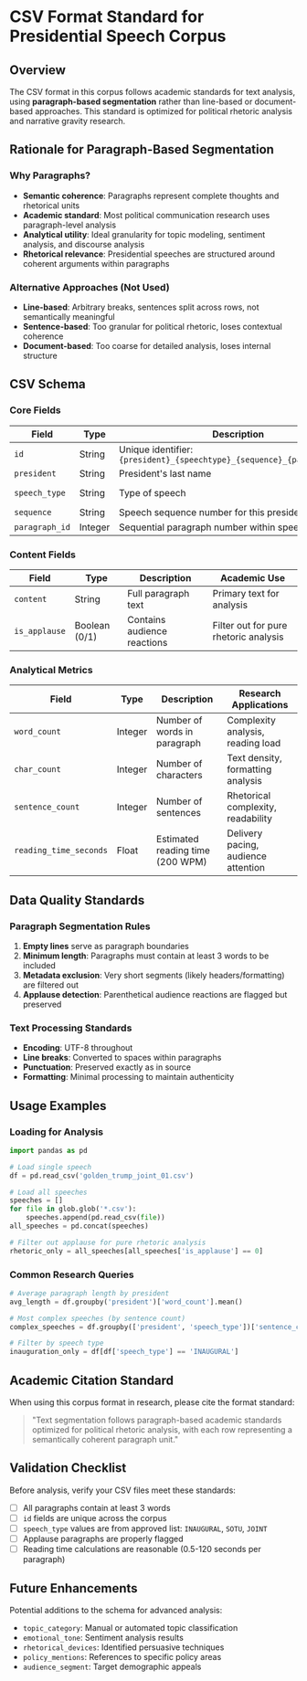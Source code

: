 # CSV Format Standard for Presidential Speech Corpus

## Overview
The CSV format in this corpus follows academic standards for text analysis, using **paragraph-based segmentation** rather than line-based or document-based approaches. This standard is optimized for political rhetoric analysis and narrative gravity research.

## Rationale for Paragraph-Based Segmentation

### Why Paragraphs?
- **Semantic coherence**: Paragraphs represent complete thoughts and rhetorical units
- **Academic standard**: Most political communication research uses paragraph-level analysis
- **Analytical utility**: Ideal granularity for topic modeling, sentiment analysis, and discourse analysis
- **Rhetorical relevance**: Presidential speeches are structured around coherent arguments within paragraphs

### Alternative Approaches (Not Used)
- **Line-based**: Arbitrary breaks, sentences split across rows, not semantically meaningful
- **Sentence-based**: Too granular for political rhetoric, loses contextual coherence
- **Document-based**: Too coarse for detailed analysis, loses internal structure

## CSV Schema

### Core Fields
| Field | Type | Description | Example |
|-------|------|-------------|---------|
| `id` | String | Unique identifier: `{president}_{speechtype}_{sequence}_{paragraph:03d}` | `trump_joint_01_042` |
| `president` | String | President's last name | `Trump`, `Biden`, `Obama` |
| `speech_type` | String | Type of speech | `INAUGURAL`, `SOTU`, `JOINT` |
| `sequence` | String | Speech sequence number for this president/type | `01`, `02` |
| `paragraph_id` | Integer | Sequential paragraph number within speech | `1`, `2`, `42` |

### Content Fields
| Field | Type | Description | Academic Use |
|-------|------|-------------|--------------|
| `content` | String | Full paragraph text | Primary text for analysis |
| `is_applause` | Boolean (0/1) | Contains audience reactions | Filter out for pure rhetoric analysis |

### Analytical Metrics
| Field | Type | Description | Research Applications |
|-------|------|-------------|---------------------|
| `word_count` | Integer | Number of words in paragraph | Complexity analysis, reading load |
| `char_count` | Integer | Number of characters | Text density, formatting analysis |
| `sentence_count` | Integer | Number of sentences | Rhetorical complexity, readability |
| `reading_time_seconds` | Float | Estimated reading time (200 WPM) | Delivery pacing, audience attention |

## Data Quality Standards

### Paragraph Segmentation Rules
1. **Empty lines** serve as paragraph boundaries
2. **Minimum length**: Paragraphs must contain at least 3 words to be included
3. **Metadata exclusion**: Very short segments (likely headers/formatting) are filtered out
4. **Applause detection**: Parenthetical audience reactions are flagged but preserved

### Text Processing Standards
- **Encoding**: UTF-8 throughout
- **Line breaks**: Converted to spaces within paragraphs
- **Punctuation**: Preserved exactly as in source
- **Formatting**: Minimal processing to maintain authenticity

## Usage Examples

### Loading for Analysis
```python
import pandas as pd

# Load single speech
df = pd.read_csv('golden_trump_joint_01.csv')

# Load all speeches
speeches = []
for file in glob.glob('*.csv'):
    speeches.append(pd.read_csv(file))
all_speeches = pd.concat(speeches)

# Filter out applause for pure rhetoric analysis
rhetoric_only = all_speeches[all_speeches['is_applause'] == 0]
```

### Common Research Queries
```python
# Average paragraph length by president
avg_length = df.groupby('president')['word_count'].mean()

# Most complex speeches (by sentence count)
complex_speeches = df.groupby(['president', 'speech_type'])['sentence_count'].sum()

# Filter by speech type
inauguration_only = df[df['speech_type'] == 'INAUGURAL']
```

## Academic Citation Standard

When using this corpus format in research, please cite the format standard:

> "Text segmentation follows paragraph-based academic standards optimized for political rhetoric analysis, with each row representing a semantically coherent paragraph unit."

## Validation Checklist

Before analysis, verify your CSV files meet these standards:
- [ ] All paragraphs contain at least 3 words
- [ ] `id` fields are unique across the corpus
- [ ] `speech_type` values are from approved list: `INAUGURAL`, `SOTU`, `JOINT`
- [ ] Applause paragraphs are properly flagged
- [ ] Reading time calculations are reasonable (0.5-120 seconds per paragraph)

## Future Enhancements

Potential additions to the schema for advanced analysis:
- `topic_category`: Manual or automated topic classification
- `emotional_tone`: Sentiment analysis results
- `rhetorical_devices`: Identified persuasive techniques
- `policy_mentions`: References to specific policy areas
- `audience_segment`: Target demographic appeals 